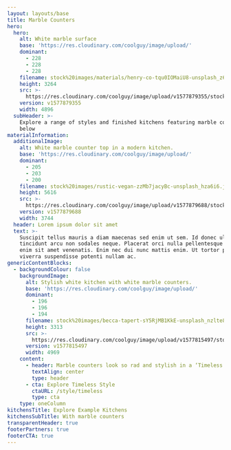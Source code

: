 ```yaml
---
layout: layouts/base
title: Marble Counters
hero:
  hero:
    alt: White marble surface
    base: 'https://res.cloudinary.com/coolguy/image/upload/'
    dominant:
      - 228
      - 228
      - 228
    filename: stock%20images/materials/henry-co-tqu0IOMaiU8-unsplash_z6pzis.jpg
    height: 3264
    src: >-
      https://res.cloudinary.com/coolguy/image/upload/v1577879355/stock%20images/materials/henry-co-tqu0IOMaiU8-unsplash_z6pzis.jpg
    version: v1577879355
    width: 4896
  subHeader: >-
    Explore a range of styles and finished kitchens featuring marble counters
    below
materialInformation:
  additionalImage:
    alt: White marble counter top in a modern kitchen.
    base: 'https://res.cloudinary.com/coolguy/image/upload/'
    dominant:
      - 205
      - 203
      - 200
    filename: stock%20images/rustic-vegan-zzMb7jacyBc-unsplash_hza6i6.jpg
    height: 5616
    src: >-
      https://res.cloudinary.com/coolguy/image/upload/v1577879688/stock%20images/rustic-vegan-zzMb7jacyBc-unsplash_hza6i6.jpg
    version: v1577879688
    width: 3744
  header: Lorem ipsum dolor sit amet
  text: >-
    Suscipit tellus mauris a diam maecenas sed enim ut sem. Id donec ultrices
    tincidunt arcu non sodales neque. Placerat orci nulla pellentesque dignissim
    enim sit amet venenatis. Enim nec dui nunc mattis enim. Ut tortor pretium
    viverra suspendisse potenti nullam ac.
genericContentBlocks:
  - backgroundColour: false
    backgroundImage:
      alt: Stylish white kitchen with white marble counters.
      base: 'https://res.cloudinary.com/coolguy/image/upload/'
      dominant:
        - 196
        - 196
        - 194
      filename: stock%20images/becca-tapert-sY5RjMB1KkE-unsplash_nzlte8.jpg
      height: 3313
      src: >-
        https://res.cloudinary.com/coolguy/image/upload/v1577815497/stock%20images/becca-tapert-sY5RjMB1KkE-unsplash_nzlte8.jpg
      version: v1577815497
      width: 4969
    content:
      - header: Marble counters look so rad and stylish in a ‘Timeless’ style kitchen
        textAlign: center
        type: header
      - cta: Explore Timeless Style
        ctaURL: /style/timeless
        type: cta
    type: oneColumn
kitchensTitle: Explore Example Kitchens
kitchensSubTitle: With marble counters
transparentHeader: true
footerPartners: true
footerCTA: true
---
```


